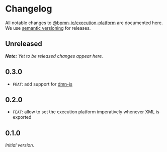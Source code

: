 # Changelog

All notable changes to [@bpmn-io/execution-platform](https://github.com/bpmn-io/execution-platform) are documented here. We use [semantic versioning](http://semver.org/) for releases.

## Unreleased

___Note:__ Yet to be released changes appear here._

## 0.3.0

* `FEAT`: add support for [dmn-js](https://github.com/bpmn-io/dmn-js)

## 0.2.0

* `FEAT`: allow to set the execution platform imperatively whenever XML is exported

## 0.1.0

_Initial version._
